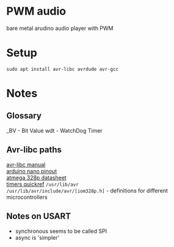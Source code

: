# PWM audio
bare metal arudino audio player with PWM

# Setup
`sudo apt install avr-libc avrdude avr-gcc`

# Notes
## Glossary
_BV - Bit Value
wdt - WatchDog Timer

## Avr-libc paths
[avr-libc manual](http://nongnu.org/avr-libc/user-manual/modules.html)  
[arduino nano pinout](http://christianto.tjahyadi.com/wp-content/uploads/2014/11/nano.jpg)  
[atmega 328p datasheet](http://ww1.microchip.com/downloads/en/DeviceDoc/Atmel-7810-Automotive-Microcontrollers-ATmega328P_Datasheet.pdf)  
[timers quickref](https://sites.google.com/site/qeewiki/books/avr-guide/pwm-on-the-atmega328)
`/usr/lib/avr`  
`/usr/lib/avr/include/avr/[iom328p.h]` - definitions for different microcontrollers  

## Notes on USART
* synchronous seems to be called SPI
* async is 'simpler'
